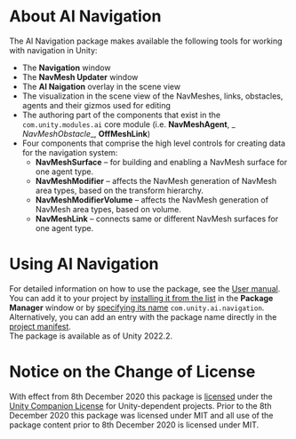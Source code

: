 # About AI Navigation

The AI Navigation package makes available the following tools for working with navigation in Unity:

* The __Navigation__ window
* The __NavMesh Updater__ window
* The __AI Naigation__ overlay in the scene view
* The visualization in the scene view of the NavMeshes, links, obstacles, agents and their gizmos used for editing
* The authoring part of the components that exist in the `com.unity.modules.ai` core module (i.e. __NavMeshAgent__, _
  _NavMeshObstacle__, __OffMeshLink__)
* Four components that comprise the high level controls for creating data for the navigation system:
    * __NavMeshSurface__ – for building and enabling a NavMesh surface for one agent type.
    * __NavMeshModifier__ – affects the NavMesh generation of NavMesh area types, based on the transform hierarchy.
    * __NavMeshModifierVolume__ – affects the NavMesh generation of NavMesh area types, based on volume.
    * __NavMeshLink__ – connects same or different NavMesh surfaces for one agent type.

# Using AI Navigation

For detailed information on how to use the package, see the [User manual](Documentation~/index.md).\
You can add it to your project by [installing it from the list](https://docs.unity3d.com/Manual/upm-ui-install.html) in
the __Package Manager__ window or
by [specifying its name](https://docs.unity3d.com/Manual/upm-ui-quick.html) `com.unity.ai.navigation`. Alternatively,
you can add an entry with the package name directly in
the [project manifest](https://docs.unity3d.com/Manual/upm-manifestPrj.html).\
The package is available as of Unity 2022.2.

# Notice on the Change of License

With effect from 8th December 2020 this package is [licensed](LICENSE.md) under
the [Unity Companion License](https://unity3d.com/legal/licenses/unity_companion_license) for Unity-dependent projects.
Prior to the 8th December 2020 this package was licensed under MIT and all use of the package content prior to 8th
December 2020 is licensed under MIT.

